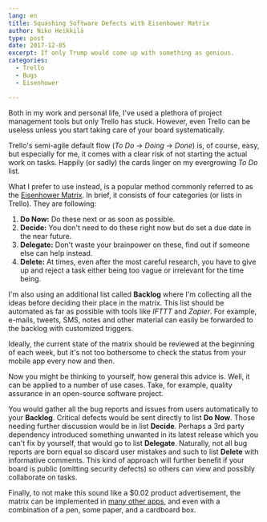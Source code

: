 ```yaml
---
lang: en
title: Squashing Software Defects with Eisenhower Matrix
author: Niko Heikkilä
type: post
date: 2017-12-05
excerpt: If only Trump would come up with something as genious.
categories:
  - Trello
  - Bugs
  - Eisenhower

---
```


Both in my work and personal life, I've used a plethora of project management tools but only Trello has stuck. However, even Trello can be useless unless you start taking care of your board systematically.

Trello's semi-agile default flow (_To Do_ → _Doing_ → _Done_) is, of course, easy, but especially for me, it comes with a clear risk of not starting the actual work on tasks. Happily (or sadly) the cards linger on my evergrowing _To Do_ list.

What I prefer to use instead, is a popular method commonly referred to as the [Eisenhower Matrix][2]. In brief, it consists of four categories (or lists in Trello). They are following:

1. **Do Now:** Do these next or as soon as possible.
2. **Decide:** You don't need to do these right now but do set a due date in the near future.
3. **Delegate:** Don't waste your brainpower on these, find out if someone else can help instead.
4. **Delete:** At times, even after the most careful research, you have to give up and reject a task either being too vague or irrelevant for the time being.

I'm also using an additional list called **Backlog** where I'm collecting all the ideas before deciding their place in the matrix. This list should be automated as far as possible with tools like _IFTTT_ and _Zapier_. For example, e-mails, tweets, SMS, notes and other material can easily be forwarded to the backlog with customized triggers.

Ideally, the current state of the matrix should be reviewed at the beginning of each week, but it's not too bothersome to check the status from your mobile app every now and then.

Now you might be thinking to yourself, how general this advice is. Well, it can be applied to a number of use cases. Take, for example, quality assurance in an open-source software project.

You would gather all the bug reports and issues from users automatically to your **Backlog**. Critical defects would be sent directly to list **Do Now**. Those needing further discussion would be in list **Decide**. Perhaps a 3rd party dependency introduced something unwanted in its latest release which you can't fix by yourself, that would go to list **Delegate**. Naturally, not all bug reports are born equal so discard user mistakes and such to list **Delete** with informative comments. This kind of approach will further benefit if your board is public (omitting security defects) so others can view and possibly collaborate on tasks.

Finally, to not make this sound like a $0.02 product advertisement, the matrix can be implemented in [many other apps][3], and even with a combination of a pen, some paper, and a cardboard box.

[1]: https://www.linkedin.com/in/nikoheikkila/
[2]: http://eisenhower-matrix.com/
[3]: https://support.todoist.com/hc/en-us/articles/210762449-Eisenhower-Matrix-with-Todoist
